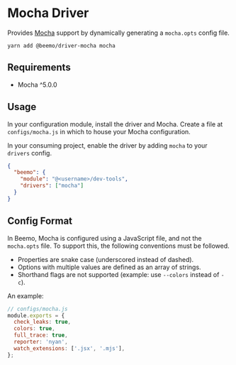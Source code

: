 # Mocha Driver

Provides [Mocha](https://github.com/facebook/mocha) support by dynamically generating a `mocha.opts`
config file.

```
yarn add @beemo/driver-mocha mocha
```

## Requirements

- Mocha ^5.0.0

## Usage

In your configuration module, install the driver and Mocha. Create a file at `configs/mocha.js` in
which to house your Mocha configuration.

In your consuming project, enable the driver by adding `mocha` to your `drivers` config.

```json
{
  "beemo": {
    "module": "@<username>/dev-tools",
    "drivers": ["mocha"]
  }
}
```

## Config Format

In Beemo, Mocha is configured using a JavaScript file, and not the `mocha.opts` file. To support
this, the following conventions must be followed.

- Properties are snake case (underscored instead of dashed).
- Options with multiple values are defined as an array of strings.
- Shorthand flags are not supported (example: use `--colors` instead of `-c`).

An example:

```js
// configs/mocha.js
module.exports = {
  check_leaks: true,
  colors: true,
  full_trace: true,
  reporter: 'nyan',
  watch_extensions: ['.jsx', '.mjs'],
};
```
